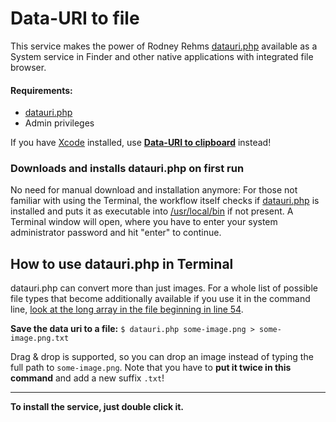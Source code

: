 # Data-URI to file

This service makes the power of Rodney Rehms [datauri.php](https://gist.github.com/rodneyrehm/1372758/) available as a System service in Finder and other native applications with integrated file browser.

#### Requirements:
* [datauri.php](https://gist.github.com/A-G-F/972441b645ff5e57cd05/raw/a461e8793d1d80e4d30f6ec7d280a173a70fc152/datauri.php)
* Admin privileges

If you have [Xcode](https://developer.apple.com/xcode/) installed, use [**Data-URI to clipboard**](../Data-URI%20to%20clipboard) instead!


### Downloads and installs datauri.php on first run

No need for manual download and installation anymore: For those not familiar with using the Terminal, the workflow itself checks if [datauri.php](https://gist.github.com/A-G-F/972441b645ff5e57cd05/raw/a461e8793d1d80e4d30f6ec7d280a173a70fc152/datauri.php) is installed and puts it as executable into [/usr/local/bin](file:///usr/local/bin) if not present. A Terminal window will open, where you have to enter your system administrator password and hit "enter" to continue.


## How to use datauri.php in Terminal

datauri.php can convert more than just images. For a whole list of possible file types that become additionally available if you use it in the command line, [look at the long array in the file beginning in line 54](https://gist.github.com/A-G-F/972441b645ff5e57cd05).

**Save the data uri to a file:** 
`$ datauri.php some-image.png > some-image.png.txt`

Drag & drop is supported, so you can drop an image instead of typing the full path to `some-image.png`. Note that you have to **put it twice in this command** and add a new suffix `.txt`!

<hr>

**To install the service, just double click it.**
